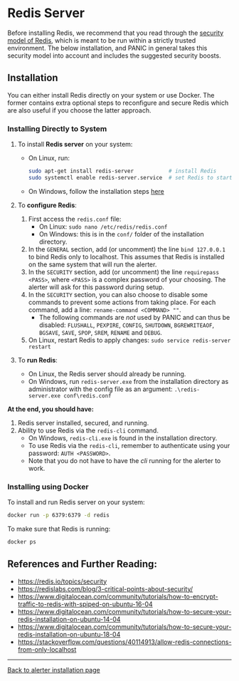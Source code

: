 # Redis Server

Before installing Redis, we recommend that you read through the [security model of Redis](https://redis.io/topics/security), which is meant to be run within a strictly trusted environment. The below installation, and PANIC in general takes this security model into account and includes the suggested security boosts.

## Installation

You can either install Redis directly on your system or use Docker. 
The former contains extra optional steps to reconfigure and secure Redis which are also useful if you choose the latter approach.

### Installing Directly to System

1. To install **Redis server** on your system:
    - On Linux, run:
      ```bash
      sudo apt-get install redis-server           # install Redis
      sudo systemctl enable redis-server.service  # set Redis to start on boot
      ```
    - On Windows, follow the installation steps [here](https://riptutorial.com/redis/example/29962/installing-and-running-redis-server-on-windows)

2. To **configure Redis**:
    1. First access the `redis.conf` file:
        - On Linux: `sudo nano /etc/redis/redis.conf`
        - On Windows: this is in the `conf/` folder of the installation directory.
    2. In the `GENERAL` section, add (or uncomment) the line `bind 127.0.0.1` to bind Redis only to localhost. This assumes that Redis is installed on the same system that will run the alerter.
    3. In the `SECURITY` section, add (or uncomment) the line `requirepass <PASS>`, where `<PASS>` is a complex password of your choosing. The alerter will ask for this password during setup.
    4. In the `SECURITY` section, you can also choose to disable some commands to prevent some actions from taking place. For each command, add a line: `rename-command <COMMAND> ""`.
        -  The following commands are *not* used by PANIC and can thus be disabled: `FLUSHALL`, `PEXPIRE`, `CONFIG`, `SHUTDOWN`, `BGREWRITEAOF`, `BGSAVE`, `SAVE`, `SPOP`, `SREM`, `RENAME` and `DEBUG`.
    5. On Linux, restart Redis to apply changes: `sudo service redis-server restart`

3. To **run Redis**:
    - On Linux, the Redis server should already be running.
    - On Windows, run `redis-server.exe` from the installation directory as administrator with the config file as an argument: `.\redis-server.exe conf\redis.conf`

**At the end, you should have:**
1. Redis server installed, secured, and running.
2. Ability to use Redis via the `redis-cli` command.
    - On Windows, `redis-cli.exe` is found in the installation directory.
    - To use Redis via the `redis-cli`, remember to authenticate using your password: `AUTH <PASSWORD>`.
    - Note that you do not have to have the *cli* running for the alerter to work.

### Installing using Docker

To install and run Redis server on your system:

```bash
docker run -p 6379:6379 -d redis
```

To make sure that Redis is running:

```bash
docker ps
```

## References and Further Reading:
- <https://redis.io/topics/security>
- <https://redislabs.com/blog/3-critical-points-about-security/>
- <https://www.digitalocean.com/community/tutorials/how-to-encrypt-traffic-to-redis-with-spiped-on-ubuntu-16-04>
- <https://www.digitalocean.com/community/tutorials/how-to-secure-your-redis-installation-on-ubuntu-14-04>
- <https://www.digitalocean.com/community/tutorials/how-to-secure-your-redis-installation-on-ubuntu-18-04>
- <https://stackoverflow.com/questions/40114913/allow-redis-connections-from-only-localhost>

---
[Back to alerter installation page](INSTALL_AND_RUN.md)